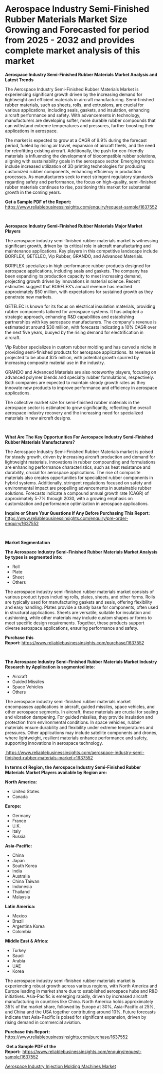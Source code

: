 <p><h1>Aerospace Industry Semi-Finished Rubber Materials Market Size Growing and Forecasted for period from 2025 - 2032 and provides complete market analysis of this market</h1></p><p><strong>Aerospace Industry Semi-Finished Rubber Materials Market Analysis and Latest Trends</strong></p>
<p><p>The Aerospace Industry Semi-Finished Rubber Materials Market is experiencing significant growth driven by the increasing demand for lightweight and efficient materials in aircraft manufacturing. Semi-finished rubber materials, such as sheets, rolls, and extrusions, are crucial for various applications, including seals, gaskets, and insulation, enhancing aircraft performance and safety. With advancements in technology, manufacturers are developing softer, more durable rubber compounds that can withstand extreme temperatures and pressures, further boosting their applications in aerospace.</p><p>The market is expected to grow at a CAGR of 9.9% during the forecast period, fueled by rising air travel, expansion of aircraft fleets, and the need for retrofitting existing aircraft. Additionally, the push for eco-friendly materials is influencing the development of biocompatible rubber solutions, aligning with sustainability goals in the aerospace sector. Emerging trends include increased utilization of 3D printing technologies for producing customized rubber components, enhancing efficiency in production processes. As manufacturers seek to meet stringent regulatory standards regarding safety and performance, the focus on high-quality, semi-finished rubber materials continues to rise, positioning this market for substantial growth in the coming years.</p></p>
<p><strong>Get a Sample PDF of the Report:&nbsp;</strong> <a href="https://www.reliablebusinessinsights.com/enquiry/request-sample/1637552?utm_campaign=3439&utm_medium=2&utm_source=Github&utm_content=ia&utm_term=23032025&utm_id=aerospace-industry-semi-finished-rubber-materials">https://www.reliablebusinessinsights.com/enquiry/request-sample/1637552</a></p>
<p>&nbsp;</p>
<p><strong>Aerospace Industry Semi-Finished Rubber Materials Major Market Players</strong></p>
<p><p>The aerospace industry semi-finished rubber materials market is witnessing significant growth, driven by its critical role in aircraft manufacturing and maintenance applications. Key players in this competitive landscape include BORFLEX, GETELEC, Vip Rubber, GRANDO, and Advanced Materials.</p><p>BORFLEX specializes in high-performance rubber products designed for aerospace applications, including seals and gaskets. The company has been expanding its production capacity to meet increasing demand, projecting growth driven by innovations in material science. Recent estimates suggest that BORFLEX’s annual revenue has reached approximately $50 million, with expectations for sustained growth as they penetrate new markets.</p><p>GETELEC is known for its focus on electrical insulation materials, providing rubber components tailored for aerospace systems. It has adopted a strategic approach, enhancing R&D capabilities and establishing partnerships with key aerospace manufacturers. The company's revenue is estimated at around $30 million, with forecasts indicating a 10% CAGR over the next five years, buoyed by the rising demand for electrification in aircraft.</p><p>Vip Rubber specializes in custom rubber molding and has carved a niche in providing semi-finished products for aerospace applications. Its revenue is projected to be about $25 million, with potential growth spurred by increasing composite material use in the industry. </p><p>GRANDO and Advanced Materials are also noteworthy players, focusing on advanced polymer blends and specialty rubber formulations, respectively. Both companies are expected to maintain steady growth rates as they innovate new products to improve performance and efficiency in aerospace applications.</p><p>The collective market size for semi-finished rubber materials in the aerospace sector is estimated to grow significantly, reflecting the overall aerospace industry recovery and the increasing need for specialized materials in new aircraft designs.</p></p>
<p>&nbsp;</p>
<p><strong>What Are The Key Opportunities For Aerospace Industry Semi-Finished Rubber Materials Manufacturers?</strong></p>
<p><p>The Aerospace Industry Semi-Finished Rubber Materials market is poised for steady growth, driven by increasing aircraft production and demand for lightweight materials. Innovations in rubber compounding and formulations are enhancing performance characteristics, such as heat resistance and durability, crucial for aerospace applications. The rise of composite materials also creates opportunities for specialized rubber components in hybrid systems. Additionally, stringent regulations focused on safety and environmental impact are propelling advancements in sustainable rubber solutions. Forecasts indicate a compound annual growth rate (CAGR) of approximately 5-7% through 2030, with a growing emphasis on customization and performance optimization in aerospace applications.</p></p>
<p><strong>Inquire or Share Your Questions If Any Before Purchasing This Report:</strong> <a href="https://www.reliablebusinessinsights.com/enquiry/pre-order-enquiry/1637552?utm_campaign=3439&utm_medium=2&utm_source=Github&utm_content=ia&utm_term=23032025&utm_id=aerospace-industry-semi-finished-rubber-materials">https://www.reliablebusinessinsights.com/enquiry/pre-order-enquiry/1637552</a></p>
<p>&nbsp;</p>
<p><strong>Market Segmentation</strong></p>
<p><strong>The Aerospace Industry Semi-Finished Rubber Materials Market Analysis by types is segmented into:</strong></p>
<p><ul><li>Roll</li><li>Plate</li><li>Sheet</li><li>Others</li></ul></p>
<p><p>The aerospace industry semi-finished rubber materials market consists of various product types including rolls, plates, sheets, and other forms. Rolls are typically used for manufacturing gaskets and seals, offering flexibility and easy handling. Plates provide a sturdy base for components, often used in structural applications. Sheets are versatile, suitable for insulation and cushioning, while other materials may include custom shapes or forms to meet specific design requirements. Together, these products support diverse aerospace applications, ensuring performance and safety.</p></p>
<p><strong>Purchase this Report:&nbsp;</strong><a href="https://www.reliablebusinessinsights.com/purchase/1637552?utm_campaign=3439&utm_medium=2&utm_source=Github&utm_content=ia&utm_term=23032025&utm_id=aerospace-industry-semi-finished-rubber-materials">https://www.reliablebusinessinsights.com/purchase/1637552</a></p>
<p>&nbsp;</p>
<p><strong>The Aerospace Industry Semi-Finished Rubber Materials Market Industry Research by Application is segmented into:</strong></p>
<p><ul><li>Aircraft</li><li>Guided Missiles</li><li>Space Vehicles</li><li>Others</li></ul></p>
<p><p>The aerospace industry semi-finished rubber materials market encompasses applications in aircraft, guided missiles, space vehicles, and other aerospace segments. In aircraft, these materials are crucial for sealing and vibration dampening. For guided missiles, they provide insulation and protection from environmental conditions. In space vehicles, rubber materials ensure durability and flexibility under extreme temperatures and pressures. Other applications may include satellite components and drones, where lightweight, resilient materials enhance performance and safety, supporting innovations in aerospace technology.</p></p>
<p><a href="https://www.reliablebusinessinsights.com/aerospace-industry-semi-finished-rubber-materials-market-r1637552?utm_campaign=3439&utm_medium=2&utm_source=Github&utm_content=ia&utm_term=23032025&utm_id=aerospace-industry-semi-finished-rubber-materials">&nbsp;https://www.reliablebusinessinsights.com/aerospace-industry-semi-finished-rubber-materials-market-r1637552</a></p>
<p><strong>In terms of Region, the Aerospace Industry Semi-Finished Rubber Materials Market Players available by Region are:</strong></p>
<p>
    <p> <strong> North America: </strong>
        <ul>
            <li>United States</li>
            <li>Canada</li>
        </ul>
        </p> 
    <p> <strong> Europe: </strong>
        <ul>
            <li>Germany</li>
            <li>France</li>
            <li>U.K.</li>
            <li>Italy</li>
            <li>Russia</li>
        </ul>
        </p> 
    <p> <strong> Asia-Pacific: </strong>
        <ul>
            <li>China</li>
            <li>Japan</li>
            <li>South Korea</li>
            <li>India</li>
            <li>Australia</li>
            <li>China Taiwan</li>
            <li>Indonesia</li>
            <li>Thailand</li>
            <li>Malaysia</li>
        </ul>
        </p> 
    <p> <strong> Latin America: </strong>
        <ul>
            <li>Mexico</li>
            <li>Brazil</li>
            <li>Argentina Korea</li>
            <li>Colombia</li>
        </ul>
        </p> 
    <p> <strong> Middle East & Africa: </strong>
        <ul>
            <li>Turkey</li>
            <li>Saudi</li>
            <li>Arabia</li>
            <li>UAE</li>
            <li>Korea</li>
        </ul>
    </p>
    </p>
<p><p>The aerospace industry semi-finished rubber materials market is experiencing robust growth across various regions, with North America and Europe leading in market share due to established aerospace hubs and R&D initiatives. Asia-Pacific is emerging rapidly, driven by increased aircraft manufacturing in countries like China. North America holds approximately 35% of the market share, followed by Europe at 30%, Asia-Pacific at 25%, and China and the USA together contributing around 10%. Future forecasts indicate that Asia-Pacific is poised for significant expansion, driven by rising demand in commercial aviation.</p></p>
<p><strong>Purchase this Report: </strong><a href="https://www.reliablebusinessinsights.com/purchase/1637552?utm_campaign=3439&utm_medium=2&utm_source=Github&utm_content=ia&utm_term=23032025&utm_id=aerospace-industry-semi-finished-rubber-materials">https://www.reliablebusinessinsights.com/purchase/1637552</a></p>
<p>&nbsp;<strong>Get a Sample PDF of the Report:&nbsp;&nbsp;</strong><a href="https://www.reliablebusinessinsights.com/enquiry/request-sample/1637552?utm_campaign=3439&utm_medium=2&utm_source=Github&utm_content=ia&utm_term=23032025&utm_id=aerospace-industry-semi-finished-rubber-materials">https://www.reliablebusinessinsights.com/enquiry/request-sample/1637552</a></p>
<p><strong></strong></p>
<p><p><a href="https://github.com/bedelibekwe58/Market-Research-Report-List-1/blob/main/aerospace-industry-injection-molding-machines-market.md?utm_campaign=3439&utm_medium=2&utm_source=Github&utm_content=ia&utm_term=23032025&utm_id=aerospace-industry-semi-finished-rubber-materials">Aerospace Industry Injection Molding Machines Market</a></p></p>